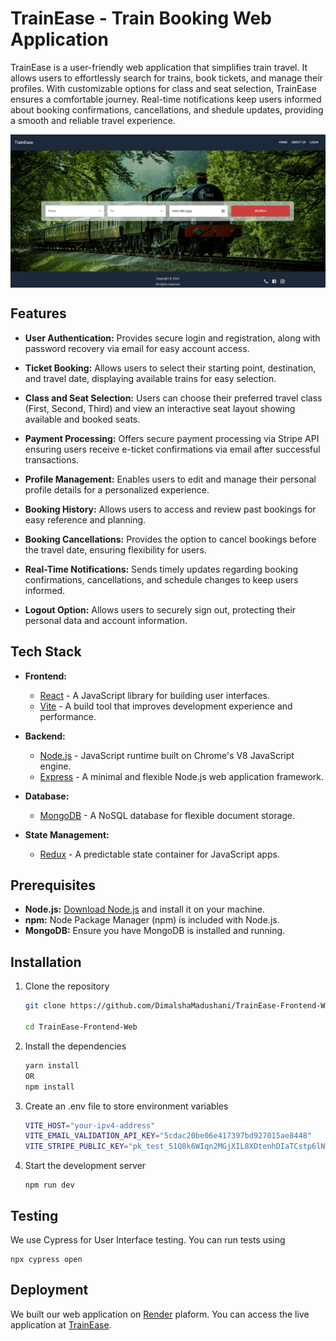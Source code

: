 
# TrainEase - Train Booking Web Application

TrainEase is a user-friendly web application that simplifies train travel. It allows users to effortlessly search for trains, book tickets, and manage their profiles. With customizable options for class and seat selection, TrainEase ensures a comfortable journey. Real-time notifications keep users informed about booking confirmations, cancellations, and shedule updates, providing a smooth and reliable travel experience.


<div style="display: flex; flex-wrap: wrap; justify-content: space-around;">
    <img src="./src/assets/Home.PNG" alt="Home Screen"/>
</div>

## Features

- **User Authentication:** Provides secure login and registration, along with password recovery via email for easy account access. 
  

- **Ticket Booking:** Allows users to select their starting point, destination, and travel date, displaying available trains for easy selection.
  

- **Class and Seat Selection:** Users can choose their preferred travel class (First, Second, Third) and view an interactive seat layout showing available and booked seats.
  

- **Payment Processing:** Offers secure payment processing via Stripe API ensuring users receive e-ticket confirmations via email after successful transactions.
  
- **Profile Management:** Enables users to edit and manage their personal profile details for a personalized experience.
  

- **Booking History:** Allows users to access and review past bookings for easy reference and planning.

- **Booking Cancellations:** Provides the option to cancel bookings before the travel date, ensuring flexibility for users.

- **Real-Time Notifications:** Sends timely updates regarding booking confirmations, cancellations, and schedule changes to keep users informed.
  

- **Logout Option:** Allows users to securely sign out, protecting their personal data and account information.
  

## Tech Stack

- **Frontend:** 
  - [React](https://reactjs.org/) - A JavaScript library for building user interfaces.
  - [Vite](https://vitejs.dev/) - A build tool that improves development experience and performance.

- **Backend:** 
  - [Node.js](https://nodejs.org/) - JavaScript runtime built on Chrome's V8 JavaScript engine.
  - [Express](https://expressjs.com/) - A minimal and flexible Node.js web application framework.

- **Database:** 
  - [MongoDB](https://www.mongodb.com/) - A NoSQL database for flexible document storage.

- **State Management:** 
  - [Redux](https://redux.js.org/) - A predictable state container for JavaScript apps.


## Prerequisites

- **Node.js:** [Download Node.js](https://nodejs.org/) and install it on your machine.
- **npm:** Node Package Manager (npm) is included with Node.js.
- **MongoDB:** Ensure you have MongoDB is installed and running.

## Installation
1. Clone the repository

    ```bash
   git clone https://github.com/DimalshaMadushani/TrainEase-Frontend-Web.git

   cd TrainEase-Frontend-Web
2. Install the dependencies

    ```bash
    yarn install
    OR
   npm install
3. Create an .env file to store environment variables

    ```bash
   VITE_HOST="your-ipv4-address"
   VITE_EMAIL_VALIDATION_API_KEY="5cdac20be06e417397bd927015ae8448"
   VITE_STRIPE_PUBLIC_KEY="pk_test_51Q8k6WIqn2MGjXIL8XDtenhDIaTCstp6lNwrY1qtyU79fcmeKcyxvzI7CUKz3ge4CLakDeuXEYo5QuUmIXkmn9FO00xPqC56kW"

4. Start the development server

    ```
    npm run dev
    ```



## Testing

We use Cypress for User Interface testing. You can run tests using

```
npx cypress open
```

## Deployment

We built our web application on [Render](https://render.com/) plaform. You can access the live application at [TrainEase](https://trainease-frontend-web.onrender.com).

<!-- ```
eas build --platform ios/android
``` -->
<!-- ## Contribution

Contributions are welcome! If you find a bug or want to suggest a feature, feel free to open an issue or submit a pull request. -->

